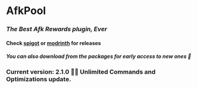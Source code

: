 # AfkPool

### _The Best Afk Rewards plugin, Ever_

#### Check **[spigot](v.gd/AfkPool)** or **[modrinth](https://modrinth.com/plugin/afk-pool/version/2.1.0)** for releases

##### _You can also download from the packages for early access to new ones 🤫_

### Current version: <b>2.1.0</b> 🎉🎉 Unlimited Commands and Optimizations update.
